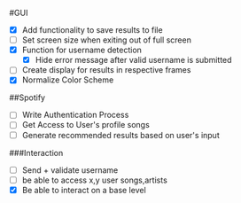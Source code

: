 #GUI
- [X] Add functionality to save results to file
- [ ] Set screen size when exiting out of full screen
- [X] Function for username detection
  - [X] Hide error message after valid username is submitted
- [ ] Create display for results in respective frames
- [X] Normalize Color Scheme

##Spotify
- [ ] Write Authentication Process
- [ ] Get Access to User's profile songs
- [ ] Generate recommended results based on user's input

###Interaction
- [ ] Send + validate username
- [ ] be able to access x,y user songs,artists
- [X] Be able to interact on a base level
